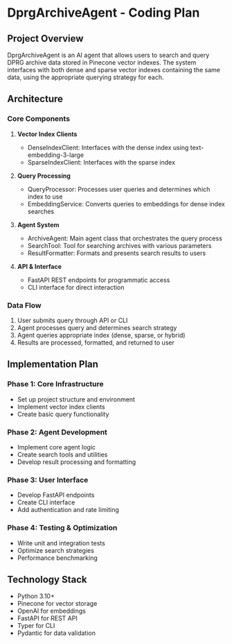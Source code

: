 # DprgArchiveAgent - Coding Plan

## Project Overview
DprgArchiveAgent is an AI agent that allows users to search and query DPRG archive data stored in Pinecone vector indexes. The system interfaces with both dense and sparse vector indexes containing the same data, using the appropriate querying strategy for each.

## Architecture

### Core Components
1. **Vector Index Clients**
   - DenseIndexClient: Interfaces with the dense index using text-embedding-3-large
   - SparseIndexClient: Interfaces with the sparse index

2. **Query Processing**
   - QueryProcessor: Processes user queries and determines which index to use
   - EmbeddingService: Converts queries to embeddings for dense index searches

3. **Agent System**
   - ArchiveAgent: Main agent class that orchestrates the query process
   - SearchTool: Tool for searching archives with various parameters
   - ResultFormatter: Formats and presents search results to users

4. **API & Interface**
   - FastAPI REST endpoints for programmatic access
   - CLI interface for direct interaction

### Data Flow
1. User submits query through API or CLI
2. Agent processes query and determines search strategy
3. Agent queries appropriate index (dense, sparse, or hybrid)
4. Results are processed, formatted, and returned to user

## Implementation Plan

### Phase 1: Core Infrastructure
- Set up project structure and environment
- Implement vector index clients
- Create basic query functionality

### Phase 2: Agent Development
- Implement core agent logic
- Create search tools and utilities
- Develop result processing and formatting

### Phase 3: User Interface
- Develop FastAPI endpoints
- Create CLI interface
- Add authentication and rate limiting

### Phase 4: Testing & Optimization
- Write unit and integration tests
- Optimize search strategies
- Performance benchmarking

## Technology Stack
- Python 3.10+
- Pinecone for vector storage
- OpenAI for embeddings
- FastAPI for REST API
- Typer for CLI
- Pydantic for data validation
